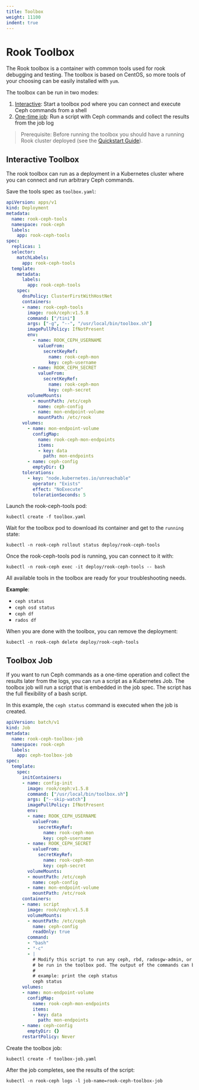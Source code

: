 ```yaml
---
title: Toolbox
weight: 11100
indent: true
---
```


# Rook Toolbox

The Rook toolbox is a container with common tools used for rook debugging and testing.
The toolbox is based on CentOS, so more tools of your choosing can be easily installed with `yum`.

The toolbox can be run in two modes:
1. [Interactive](#interactive-toolbox): Start a toolbox pod where you can connect and execute Ceph commands from a shell
2. [One-time job](#toolbox-job): Run a script with Ceph commands and collect the results from the job log

> Prerequisite: Before running the toolbox you should have a running Rook cluster deployed (see the [Quickstart Guide](ceph-quickstart.md)).

## Interactive Toolbox

The rook toolbox can run as a deployment in a Kubernetes cluster where you can connect and
run arbitrary Ceph commands.

Save the tools spec as `toolbox.yaml`:

```yaml
apiVersion: apps/v1
kind: Deployment
metadata:
  name: rook-ceph-tools
  namespace: rook-ceph
  labels:
    app: rook-ceph-tools
spec:
  replicas: 1
  selector:
    matchLabels:
      app: rook-ceph-tools
  template:
    metadata:
      labels:
        app: rook-ceph-tools
    spec:
      dnsPolicy: ClusterFirstWithHostNet
      containers:
      - name: rook-ceph-tools
        image: rook/ceph:v1.5.8
        command: ["/tini"]
        args: ["-g", "--", "/usr/local/bin/toolbox.sh"]
        imagePullPolicy: IfNotPresent
        env:
          - name: ROOK_CEPH_USERNAME
            valueFrom:
              secretKeyRef:
                name: rook-ceph-mon
                key: ceph-username
          - name: ROOK_CEPH_SECRET
            valueFrom:
              secretKeyRef:
                name: rook-ceph-mon
                key: ceph-secret
        volumeMounts:
          - mountPath: /etc/ceph
            name: ceph-config
          - name: mon-endpoint-volume
            mountPath: /etc/rook
      volumes:
        - name: mon-endpoint-volume
          configMap:
            name: rook-ceph-mon-endpoints
            items:
            - key: data
              path: mon-endpoints
        - name: ceph-config
          emptyDir: {}
      tolerations:
        - key: "node.kubernetes.io/unreachable"
          operator: "Exists"
          effect: "NoExecute"
          tolerationSeconds: 5
```

Launch the rook-ceph-tools pod:

```console
kubectl create -f toolbox.yaml
```

Wait for the toolbox pod to download its container and get to the `running` state:

```console
kubectl -n rook-ceph rollout status deploy/rook-ceph-tools
```

Once the rook-ceph-tools pod is running, you can connect to it with:

```console
kubectl -n rook-ceph exec -it deploy/rook-ceph-tools -- bash
```

All available tools in the toolbox are ready for your troubleshooting needs.

**Example**:

* `ceph status`
* `ceph osd status`
* `ceph df`
* `rados df`

When you are done with the toolbox, you can remove the deployment:

```console
kubectl -n rook-ceph delete deploy/rook-ceph-tools
```

## Toolbox Job

If you want to run Ceph commands as a one-time operation and collect the results later from the
logs, you can run a script as a Kubernetes Job. The toolbox job will run a script that is embedded
in the job spec. The script has the full flexibility of a bash script.

In this example, the `ceph status` command is executed when the job is created.

```yaml
apiVersion: batch/v1
kind: Job
metadata:
  name: rook-ceph-toolbox-job
  namespace: rook-ceph
  labels:
    app: ceph-toolbox-job
spec:
  template:
    spec:
      initContainers:
      - name: config-init
        image: rook/ceph:v1.5.8
        command: ["/usr/local/bin/toolbox.sh"]
        args: ["--skip-watch"]
        imagePullPolicy: IfNotPresent
        env:
        - name: ROOK_CEPH_USERNAME
          valueFrom:
            secretKeyRef:
              name: rook-ceph-mon
              key: ceph-username
        - name: ROOK_CEPH_SECRET
          valueFrom:
            secretKeyRef:
              name: rook-ceph-mon
              key: ceph-secret
        volumeMounts:
        - mountPath: /etc/ceph
          name: ceph-config
        - name: mon-endpoint-volume
          mountPath: /etc/rook
      containers:
      - name: script
        image: rook/ceph:v1.5.8
        volumeMounts:
        - mountPath: /etc/ceph
          name: ceph-config
          readOnly: true
        command:
        - "bash"
        - "-c"
        - |
          # Modify this script to run any ceph, rbd, radosgw-admin, or other commands that could
          # be run in the toolbox pod. The output of the commands can be seen by getting the pod log.
          #
          # example: print the ceph status
          ceph status
      volumes:
      - name: mon-endpoint-volume
        configMap:
          name: rook-ceph-mon-endpoints
          items:
          - key: data
            path: mon-endpoints
      - name: ceph-config
        emptyDir: {}
      restartPolicy: Never
```

Create the toolbox job:

```console
kubectl create -f toolbox-job.yaml
```

After the job completes, see the results of the script:

```console
kubectl -n rook-ceph logs -l job-name=rook-ceph-toolbox-job
```

